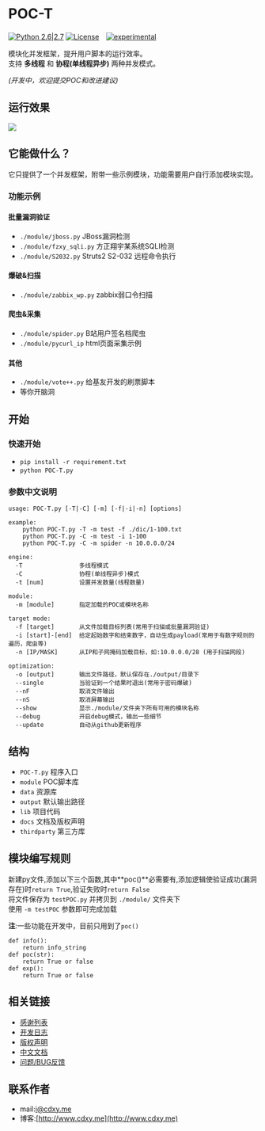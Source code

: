 # POC-T
[![Python 2.6|2.7](https://img.shields.io/badge/python-2.6|2.7-yellow.svg)](https://www.python.org/) [![License](https://img.shields.io/badge/license-GPLv2-red.svg)](https://raw.githubusercontent.com/Xyntax/POC-T/master/docs/LICENSE.txt)　[![experimental](http://badges.github.io/stability-badges/dist/experimental.svg)](http://github.com/badges/stability-badges)
  
模块化并发框架，提升用户脚本的运行效率。  
支持 **多线程** 和 **协程(单线程异步)** 两种并发模式。
  
*(开发中，欢迎提交POC和改进建议)*  
  
## 运行效果  
  
 ![](http://www.cdxy.me/wp-content/uploads/2016/04/final_banner.png)  
  
## 它能做什么？  
它只提供了一个并发框架，附带一些示例模块，功能需要用户自行添加模块实现。     
  
### 功能示例 
#### 批量漏洞验证 
* `./module/jboss.py` JBoss漏洞检测  
* `./module/fzxy_sqli.py` 方正翔宇某系统SQLI检测  
* `./module/S2032.py` Struts2 S2-032 远程命令执行  
  
#### 爆破&扫描 
* `./module/zabbix_wp.py` zabbix弱口令扫描  
  
#### 爬虫&采集
* `./module/spider.py` B站用户签名档爬虫  
* `./module/pycurl_ip` html页面采集示例  
  
#### 其他 
* `./module/vote++.py` 给基友开发的刷票脚本  
* 等你开脑洞  
  

## 开始 
### 快速开始 
* `pip install -r requirement.txt` 
* `python POC-T.py`  

### 参数中文说明 
```
usage: POC-T.py [-T|-C] [-m] [-f|-i|-n] [options]
  
example:
    python POC-T.py -T -m test -f ./dic/1-100.txt
    python POC-T.py -C -m test -i 1-100
    python POC-T.py -C -m spider -n 10.0.0.0/24
  
engine:
  -T                多线程模式
  -C                协程(单线程异步)模式
  -t [num]          设置并发数量(线程数量)
  
module:
  -m [module]       指定加载的POC或模块名称

target mode:
  -f [target]       从文件加载目标列表(常用于扫描或批量漏洞验证)
  -i [start]-[end]  给定起始数字和结束数字，自动生成payload(常用于有数字规则的遍历，爬虫等)
  -n [IP/MASK]      从IP和子网掩码加载目标，如:10.0.0.0/28 (用于扫描网段)

optimization:
  -o [output]       输出文件路径，默认保存在./output/目录下
  --single          当验证到一个结果时退出(常用于密码爆破)
  --nF              取消文件输出
  --nS              取消屏幕输出
  --show            显示./module/文件夹下所有可用的模块名称
  --debug           开启debug模式，输出一些细节
  --update          自动从github更新程序
```  
  
  
## 结构  
* `POC-T.py` 程序入口  
* `module` POC脚本库  
* `data` 资源库  
* `output` 默认输出路径
* `lib` 项目代码  
* `docs` 文档及版权声明
* `thirdparty` 第三方库
  
## 模块编写规则
新建py文件,添加以下三个函数,其中**poc()**必需要有,添加逻辑使验证成功(漏洞存在)时`return True`,验证失败时`return False`    
将文件保存为 `testPOC.py` 并拷贝到 `./module/` 文件夹下  
使用 `-m testPOC` 参数即可完成加载  
  
**注**:一些功能在开发中，目前只用到了`poc()`  
  
```
def info():
    return info_string
def poc(str):
    return True or false
def exp():
    return True or false
```  

相关链接
----
* [感谢列表](./docs/THANKS.md)
* [开发日志](./docs/CHANGELOG.md)
* [版权声明](./docs/LICENSE.txt)
* [中文文档](./docs/USAGE.md)
* [问题/BUG反馈](https://github.com/Xyntax/POC-T/issues)

联系作者
----
* mail:i@cdxy.me  
* 博客:[http://www.cdxy.me](http://www.cdxy.me)  
  
